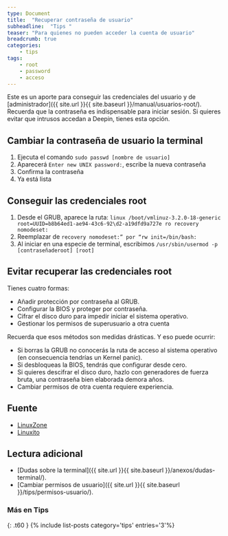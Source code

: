 ```yaml
---
type: Document
title:  "Recuperar contraseña de usuario"
subheadline:  "Tips "
teaser: "Para quienes no pueden acceder la cuenta de usuario"
breadcrumb: true
categories:
    - tips
tags:
    - root
    - password
    - acceso
---
```

Este es un aporte para conseguir las credenciales del usuario y de [administrador]({{ site.url }}{{ site.baseurl }}/manual/usuarios-root/). Recuerda que la contraseña es indispensable para iniciar sesión. Si quieres evitar que intrusos accedan a Deepin, tienes esta opción.

## Cambiar la contraseña de usuario la terminal
1. Ejecuta el comando `sudo passwd [nombre de usuario]`
2. Aparecerá `Enter new UNIX password:`, escribe la nueva contraseña
3. Confirma la contraseña
4. Ya está lista

## Conseguir las credenciales root
1. Desde el GRUB, aparece la ruta: `linux /boot/vmlinuz-3.2.0-18-generic root=UUID=b8b64ed1-ae94-43c6-92\d2-a19dfd9a727e ro recovery nomodeset:`
2. Reemplazar de `recovery nomodeset:” por “rw init=/bin/bash:`
3. Al iniciar en una especie de terminal, escribimos `/usr/sbin/usermod -p [contraseñaderoot] [root]`

## Evitar recuperar las credenciales root
Tienes cuatro formas:
* Añadir protección por contraseña al GRUB.
* Configurar la BIOS y proteger por contraseña.
* Cifrar el disco duro para impedir iniciar el sistema operativo.
* Gestionar los permisos de superusuario a otra cuenta

Recuerda que esos métodos son medidas drásticas. Y eso puede ocurrir:
* Si borras la GRUB no conocerás la ruta de acceso al sistema operativo (en consecuencia tendrías un Kernel panic).
* Si desbloqueas la BIOS, tendrás que configurar desde cero.
* Si quieres descifrar el disco duro, hazlo con generadores de fuerza bruta, una contraseña bien elaborada demora años.
* Cambiar permisos de otra cuenta requiere experiencia.

## Fuente
* [LinuxZone](https://linuxzone.es/faq/%C2%BFcomo-poner-y-recuperar-la-contrasena-de-administrador/)
* [Linuxito](https://www.linuxito.com/seguridad/226-como-recuperar-el-password-de-root)

## Lectura adicional
* [Dudas sobre la terminal]({{ site.url }}{{ site.baseurl }}/anexos/dudas-terminal/).
* [Cambiar permisos de usuario]({{ site.url }}{{ site.baseurl }}/tips/permisos-usuario/).

### Más en Tips
{: .t60 }
{% include list-posts category='tips' entries='3'%}
